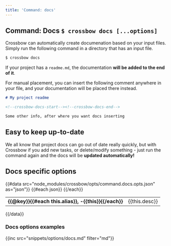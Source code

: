 ```yaml
---
title: 'Command: docs'
---
```


## Command: Docs `$ crossbow docs [...options]`

Crossbow can automatically create documenation based on your input files.
Simply run the following command in a directory that has an input file.

```sh
$ crossbow docs
```

If your project has a `readme.md`, the documentation **will be added to the 
end of it**.

For manual placement, you can insert the following comment anywhere in your file,
 and your documentation will be placed there instead.
 

```md
# My project readme

<!--crossbow-docs-start--><!--crossbow-docs-end-->

Some other info, after where you want docs inserting
```

## Easy to keep up-to-date

We all know that project docs can go out of date really quickly, but with 
Crossbow if you add new tasks, or delete/modify something - just run the 
command again and the docs will be **updated automatically!**

<h2>Docs specific options</h2>
{{#data src="node_modules/crossbow/opts/command.docs.opts.json" as="json"}}
    <table>
    {{#each json}}
            <tr>
                <td><strong>{{@key}}{{#each this.alias}}, -{{this}}{{/each}}</strong></td>
                <td>
                    {{this.desc}}
                </td>
            </tr>
    {{/each}}
    </table>
{{/data}}

<h3>Docs options examples</h3>
{{inc src="snippets/options/docs.md" filter="md"}}
